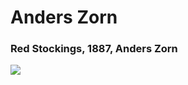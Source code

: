 # Anders Zorn

### Red Stockings, 1887, Anders Zorn
<img src="https://64.media.tumblr.com/d76ce951dadfdbf6df1c9bcdc1867a33/5c8c9149aca219aa-20/s500x750/d4af763e4c455d53abbeb66467a864b25121c239.jpg">


